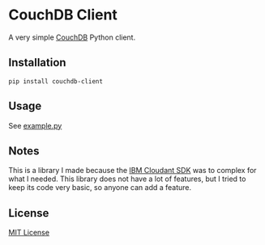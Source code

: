 # CouchDB Client
A very simple [CouchDB](https://couchdb.apache.org) Python client.

## Installation
`pip install couchdb-client`

## Usage
See [example.py](https://github.com/EnzoPB/couchdb-client/blob/master/src/example.py)

## Notes
This is a library I made because the [IBM Cloudant SDK](https://github.com/IBM/cloudant-python-sdk) was to complex for what I needed.
This library does not have a lot of features, but I tried to keep its code very basic, so anyone can add a feature.

## License
[MIT License](https://github.com/EnzoPB/couchdb-client/blob/master/LICENSE)
